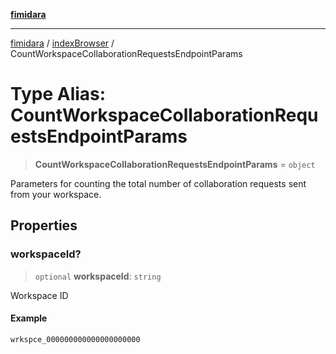 [**fimidara**](../../README.md)

***

[fimidara](../../modules.md) / [indexBrowser](../README.md) / CountWorkspaceCollaborationRequestsEndpointParams

# Type Alias: CountWorkspaceCollaborationRequestsEndpointParams

> **CountWorkspaceCollaborationRequestsEndpointParams** = `object`

Parameters for counting the total number of collaboration requests sent from your workspace.

## Properties

### workspaceId?

> `optional` **workspaceId**: `string`

Workspace ID

#### Example

```
wrkspce_000000000000000000000
```

